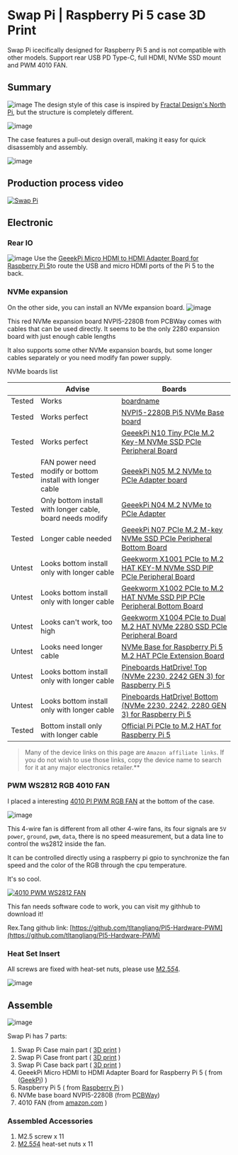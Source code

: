 # Swap Pi | Raspberry Pi 5 case 3D Print
Swap Pi icecifically designed for Raspberry Pi 5 and is not compatible with other models. Support rear USB PD Type-C, full HDMI, NVMe SSD mount and PWM 4010 FAN.
## Summary

![image](./image/1.jpeg "Swap-Pi-1")
The design style of this case is inspired by  [Fractal Design's North Pi](https://www.fractal-design.com/north-pi-3d-files/), but the structure is completely different.

![image](./image/2.jpeg "Swap-Pi-2")

The case features a pull-out design overall, making it easy for quick disassembly and assembly.

![image](./image/3.jpeg "Swap-Pi-3")

## Production process video
[![Swap Pi](https://res.cloudinary.com/marcomontalbano/image/upload/v1721353197/video_to_markdown/images/youtube--2_ADhDtIpyk-c05b58ac6eb4c4700831b2b3070cd403.jpg)](https://youtu.be/2_ADhDtIpyk?si=YeUeXQUfxuNWFClS "Swap Pi")

## Electronic
### Rear IO
![image](./image/4.jpeg "Swap-Pi-4")
Use the  [GeeekPi Micro HDMI to HDMI Adapter Board for Raspberry Pi 5](https://amzn.to/3YuvVxh)to route the USB and micro HDMI ports of the Pi 5 to the back.

### NVMe expansion
On the other side, you can install an NVMe expansion board.
![image](./image/5.jpeg "Swap-Pi-5")

This red NVMe expansion board NVPI5-2280B from PCBWay comes with cables that can be used directly. It seems to be the only 2280 expansion board with just enough cable lengths

It also supports some other NVMe expansion boards, but some longer cables separately or you need modify fan power supply.

NVMe boards list


|   | Advise | Boards | 
| ------------- | ------------- |   ------------- |
| Tested |  Works | [boardname](https)  |
| Tested |  Works perfect | [NVPI5-2280B Pi5 NVMe Base board](https://www.pcbway.com/project/gifts_detail/NVPI5_2280B_d0fc0b49.html)  |
| Tested |  Works perfect  | [GeeekPi N10 Tiny PCIe M.2 Key-M NVMe SSD PCIe Peripheral Board](https://amzn.to/3WpMN7a)  |
| Tested |  FAN power need modify or bottom install with longer cable | [GeeekPi N05 M.2 NVMe to PCIe Adapter board](https://amzn.to/4d0VutS)  |
| Tested |  Only bottom install with longer cable, board needs modify | [GeeekPi N04 M.2 NVMe to PCIe Adapter](https://www.pcbway.com/project/gifts_detail/NVPI5_2280B_d0fc0b49.html)  |
| Tested |  Longer cable needed | [GeeekPi N07 PCIe M.2 M-key NVMe SSD PCIe Peripheral Bottom Board](https:)  |
| Untest |  Looks bottom install only with longer cable | [Geekworm X1001 PCIe to M.2 HAT KEY-M NVMe SSD PIP PCIe Peripheral Board](https://amzn.to/4f1ljw1)  |
| Untest |  Looks bottom install only with longer cable | [Geekworm X1002 PCIe to M.2 HAT NVMe SSD PIP PCIe Peripheral Bottom Board](https://amzn.to/468HJY6)  |
| Untest |  Looks can't work, too high | [Geekworm X1004 PCIe to Dual M.2 HAT NVMe 2280 SSD PCIe Peripheral Board](https://amzn.to/3zO76SZ)  |
| Untest |  Looks need longer cable | [NVMe Base for Raspberry Pi 5 M.2 HAT PCIe Extension Board](https://amzn.to/3zLFQEJ)  |
| Untest |  Looks bottom install only with longer cable | [Pineboards HatDrive! Top (NVMe 2230, 2242 GEN 3) for Raspberry Pi 5](https://amzn.to/4cWNzho)  |
| Untest |  Looks bottom install only with longer cable | [Pineboards HatDrive! Bottom (NVMe 2230, 2242, 2280 GEN 3) for Raspberry Pi 5](https://amzn.to/3zYa2fy)  |
| Tested |  Bottom install only with longer cable | [Official Pi PCIe to M.2 HAT for Raspberry Pi 5](https://amzn.to/3zVo0yQ)  |

>  Many of the device links on this page are `Amazon affiliate links`. If you do not wish to use those links, copy the device name to search for it at any major electronics retailer.**

### PWM WS2812 RGB 4010 FAN
I placed a interesting [4010 PI PWM RGB FAN](https://amzn.to/46bspKf) at the bottom of the case.

![image](./image/6.jpeg "Swap-Pi-6")

This 4-wire fan is different from all other 4-wire fans, its four signals are `5V power`, `ground`, `pwm`, `data`, there is no speed measurement, but a data line to control the ws2812 inside the fan. 

It can be controlled directly using a raspberry pi gpio to synchronize the fan speed and the color of the RGB through the cpu temperature.

 It's so cool.

[![4010 PWM WS2812 FAN](https://res.cloudinary.com/marcomontalbano/image/upload/v1721354933/video_to_markdown/images/youtube--ZqWEHiMWeiQ-c05b58ac6eb4c4700831b2b3070cd403.jpg)](https://youtu.be/ZqWEHiMWeiQ?si=u4iKr0y8ZurmW3GE "4010 PWM WS2812 FAN")

This fan needs software code to work, you can visit my githhub to download it!

Rex.Tang github link: [https://github.com/tltangliang/PI5-Hardware-PWM](https://github.com/tltangliang/PI5-Hardware-PWM)

### Heat Set Insert
All screws are fixed with heat-set nuts, please use [M2.5*5*4](https://amzn.to/3W5I9db).

![image](./image/7.jpeg "Swap-Pi-7")

## Assemble
![image](./user_manual/user_manual.jpg "user_manual")

Swap Pi has 7 parts:

1. Swap Pi Case main part ( [3D print](https://github.com/tltangliang/Swap-Pi-Raspberry-Pi-5-case/releases/download/v1.0/Swap.Pi.Case.stl.v1.0.zip) )
2. Swap Pi Case front part ( [3D print](https://github.com/tltangliang/Swap-Pi-Raspberry-Pi-5-case/releases/download/v1.0/Swap.Pi.Case.stl.v1.0.zip) )
3. Swap Pi Case back part ( [3D print](https://github.com/tltangliang/Swap-Pi-Raspberry-Pi-5-case/releases/download/v1.0/Swap.Pi.Case.stl.v1.0.zip) )
4. GeeekPi Micro HDMI to HDMI Adapter Board for Raspberry Pi 5 ( from ([GeekPi](https://amzn.to/3YuvVxh)) )
5. Raspberry Pi 5 ( from [Raspberry Pi](https://www.raspberrypi.com/) )
6. NVMe base board NVPI5-2280B (from [PCBWay](https://www.pcbway.com/project/gifts_detail/NVPI5_2280B_d0fc0b49.html))
7. 4010 FAN (from [amazon.com](https://amzn.to/46bspKf) )

### Assembled Accessories
1. M2.5 screw x 11
2. [M2.5*5*4](https://amzn.to/3W5I9db) heat-set nuts x 11

